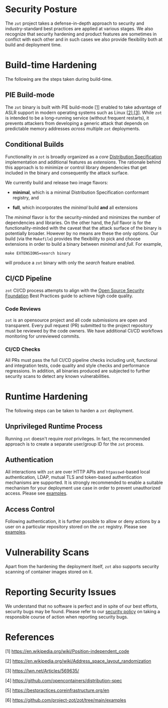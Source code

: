 # Security Posture

The `zot` project takes a defense-in-depth approach to security and
industry-standard best practices are applied at various stages. We also
recognize that security hardening and product features are sometimes in
conflict with each other and in such cases we also provide flexibility both at
build and deployment time.

# Build-time Hardening

The following are the steps taken during build-time.

## PIE Build-mode

The `zot` binary is built with PIE build-mode [[1]](#ref-1) enabled to take advantage of ASLR
support in modern operating systems such as Linux [[2]](#ref-2),[[3]](#ref-3).
While `zot` is intended to be a long-running service (without frequent
restarts), it prevents attackers from developing a generic attack that depends
on predictable memory addresses _across_ multiple `zot` deployments.

## Conditional Builds

Functionality in `zot` is broadly organized as a _core_ [Distribution Specification]($ref-4)
implementation and additional features as _extensions_. The rationale behind
this approach is to minimize or control library dependencies that get included in the
binary and consequently the attack surface.

We currently build and release two image flavors:

* **minimal**, which is a minimal Distribution Specification conformant registry, and

* **full**, which incorporates the _minimal_ build **and** all extensions

The _minimal_ flavor is for the security-minded and minimizes the number of
dependencies and libraries. On the other hand, the _full_ flavor is for the
functionality-minded with the caveat that the attack surface of the binary is
potentially broader. However by no means are these the only options. Our build (via
the `Makefile`) provides the flexibility to pick and choose extensions in order
to build a binary between _minimal_ and _full_. For example,

``` make EXTENSIONS=search binary ```

will produce a `zot` binary with only the _search_ feature enabled.

## CI/CD Pipeline

`zot` CI/CD process attempts to align with the 
[Open Source Security Foundation](#ref-5) Best Practices guide to 
achieve high code quality.

### Code Reviews

`zot` is an opensource project and all code submissions are open and
transparent. Every pull request (PR) submitted to the project repository must
be reviewed by the code owners. We have additional CI/CD workflows monitoring
for unreviewed commits.

### CI/CD Checks

All PRs must pass the full CI/CD pipeline checks including unit, functional and
integration tests, code quality and style checks and performance regressions.
In addition, all binaries produced are subjected to further security scans to
detect any known vulnerabilities.

# Runtime Hardening

The following steps can be taken to harden a `zot` deployment.

## Unprivileged Runtime Process

Running `zot` doesn't require _root_ privileges. In fact, the recommended
approach is to create a separate user/group ID for the `zot` process.

## Authentication

All interactions with `zot` are over HTTP APIs and `htpasswd`-based local
authentication, LDAP, mutual TLS and token-based authentication mechanisms are
supported. It is strongly recommended to enable a suitable mechanism for your
deployment use case in order to prevent unauthorized access. 
Please see [examples](https://github.com/project-zot/zot/tree/main/examples).

## Access Control

Following authentication, it is further possible to allow or deny actions
by a user on a particular repository stored on the `zot` registry.
Please see [examples](https://github.com/project-zot/zot/tree/main/examples).

# Vulnerability Scans

Apart from the hardening the deployment itself, `zot` also supports security
scanning of container images stored on it.

# Reporting Security Issues

We understand that no software is perfect and in spite of our best efforts,
security bugs may be found. Please refer to our 
[security policy](https://github.com/project-zot/zot/blob/main/SECURITY.md) 
on taking a responsible course of action when reporting security bugs.

# References

<a id="ref-1">[1]</a> https://en.wikipedia.org/wiki/Position-independent_code

<a id="ref-2">[2]</a> https://en.wikipedia.org/wiki/Address_space_layout_randomization 

<a id="ref-3">[3]</a> https://lwn.net/Articles/569635/ 

<a id="ref-4">[4]</a> https://github.com/opencontainers/distribution-spec

<a id="ref-5">[5]</a> https://bestpractices.coreinfrastructure.org/en

<a id="ref-6">[6]</a> https://github.com/project-zot/zot/tree/main/examples 
